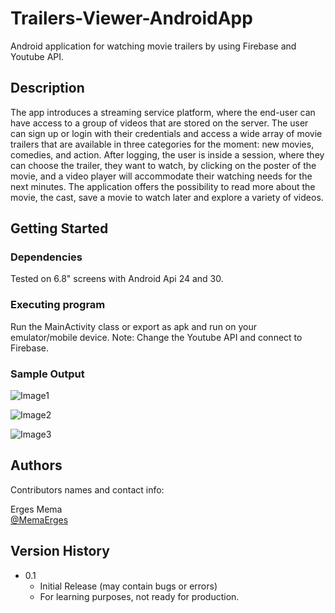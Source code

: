 # Trailers-Viewer-AndroidApp

Android application for watching movie trailers by using Firebase and Youtube API.

## Description

The app introduces a streaming service platform, where the end-user can have access to a group of videos that are stored on the server. The user can sign up or login with their credentials and access a wide array of movie trailers that are available in three categories for the moment: new movies, comedies, and action. After logging, the user is inside a session, where they can choose the trailer, they want to watch, by clicking on the poster of the movie, and a video player will accommodate their watching needs for the next minutes. The application offers the possibility to read more about the movie, the cast, save a movie to watch later and explore a variety of videos. 

## Getting Started

### Dependencies

Tested on 6.8" screens with Android Api 24 and 30.

### Executing program

Run the MainActivity class or export as apk and run on your emulator/mobile device.
Note: Change the Youtube API and connect to Firebase.

### Sample Output

![Image1](https://github.com/ergesmema/Trailers-Viewer-AndroidApp/blob/main/sample-pics/1.JPG)

![Image2](https://github.com/ergesmema/Trailers-Viewer-AndroidApp/blob/main/sample-pics/2.JPG)

![Image3](https://github.com/ergesmema/Trailers-Viewer-AndroidApp/blob/main/sample-pics/3.JPG)

## Authors

Contributors names and contact info:

Erges Mema  
[@MemaErges](https://twitter.com/memaerges)

## Version History

* 0.1
    * Initial Release (may contain bugs or errors)
    * For learning purposes, not ready for production.
